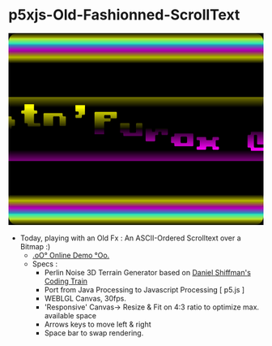 # p5xjs-Old-Fashionned-ScrollText

![OldFashionned-ScrollText](https://github.com/CaptainFurax/p5xjs-Old-Fashionned-ScrollText/blob/main/CPT2206061846-640x480-3.png)

+ Today, playing with an Old Fx : An ASCII-Ordered Scrolltext over a Bitmap :)
  + [.oO° Online Demo °Oo.](https://captainfurax.github.io/p5js-Perlin-3D-Terrain/)
  + Specs : 
    + Perlin Noise 3D Terrain Generator based on [Daniel Shiffman's Coding Train](https://www.youtube.com/watch?v=IKB1hWWedMk)
    + Port from Java Processing to Javascript Processing [ p5.js ]
    + WEBLGL Canvas, 30fps.
    + 'Responsive' Canvas-> Resize & Fit on 4:3 ratio to optimize max. available space
    + Arrows keys to move left & right
    + Space bar to swap rendering.
